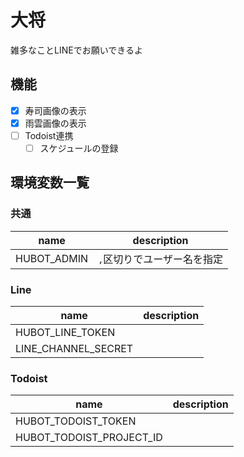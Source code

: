 # 大将
雑多なことLINEでお願いできるよ

## 機能
- [x] 寿司画像の表示
- [x] 雨雲画像の表示
- [ ] Todoist連携
  - [ ] スケジュールの登録

## 環境変数一覧
### 共通
| name | description |
| --- | --- |
| HUBOT_ADMIN | `,`区切りでユーザー名を指定 |

### Line
| name | description |
| --- | --- |
| HUBOT_LINE_TOKEN | |
| LINE_CHANNEL_SECRET | |

### Todoist
| name | description |
| --- | --- |
| HUBOT_TODOIST_TOKEN | |
| HUBOT_TODOIST_PROJECT_ID | |